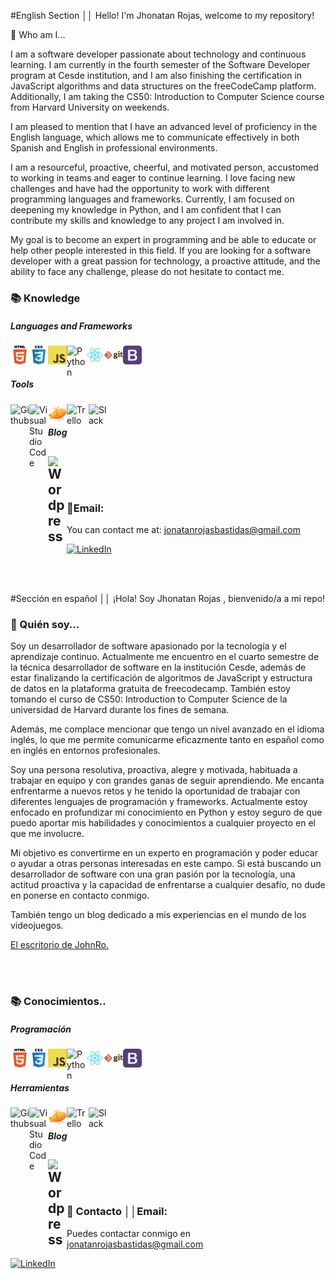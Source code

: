 <bold>#English Section ││ Hello! I'm Jhonatan Rojas, welcome to my repository!</bold>



🔭 Who am I...


I am a software developer passionate about technology and continuous learning. I am currently in the fourth semester of the Software Developer program at Cesde institution, and I am also finishing the certification in JavaScript algorithms and data structures on the freeCodeCamp platform. Additionally, I am taking the CS50: Introduction to Computer Science course from Harvard University on weekends.

I am pleased to mention that I have an advanced level of proficiency in the English language, which allows me to communicate effectively in both Spanish and English in professional environments.

I am a resourceful, proactive, cheerful, and motivated person, accustomed to working in teams and eager to continue learning. I love facing new challenges and have had the opportunity to work with different programming languages and frameworks. Currently, I am focused on deepening my knowledge in Python, and I am confident that I can contribute my skills and knowledge to any project I am involved in.

My goal is to become an expert in programming and be able to educate or help other people interested in this field. If you are looking for a software developer with a great passion for technology, a proactive attitude, and the ability to face any challenge, please do not hesitate to contact me.


### 📚 Knowledge

##### Languages and Frameworks

<img align="left" alt="HTML5" width="30px" src="https://raw.githubusercontent.com/github/explore/80688e429a7d4ef2fca1e82350fe8e3517d3494d/topics/html/html.png" />

<img align="left" alt="CSS3" width="30px" src="https://raw.githubusercontent.com/github/explore/80688e429a7d4ef2fca1e82350fe8e3517d3494d/topics/css/css.png" />

<img align="left" alt="JavaScript" width="30px" src="https://raw.githubusercontent.com/github/explore/80688e429a7d4ef2fca1e82350fe8e3517d3494d/topics/javascript/javascript.png" />

<img align="left" alt="Python" width="30px" src="https://user-images.githubusercontent.com/46386386/234727201-26079719-f899-4622-b090-b84c8c65ec79.png" />

<img align="left" alt="React" width="30px" src="https://raw.githubusercontent.com/github/explore/80688e429a7d4ef2fca1e82350fe8e3517d3494d/topics/react/react.png" />

<img align="left" alt="Git" width="30px" src="https://raw.githubusercontent.com/github/explore/80688e429a7d4ef2fca1e82350fe8e3517d3494d/topics/git/git.png" />

<img align="left" alt="Bootstrap" width="30px" src="https://raw.githubusercontent.com/github/explore/80688e429a7d4ef2fca1e82350fe8e3517d3494d/topics/bootstrap/bootstrap.png" />
<br>
<br>

##### Tools

<img align="left" alt="Github" width="30px" src="https://user-images.githubusercontent.com/46386386/234728640-38cc15c3-c4bf-42b3-bfc3-3604089b091f.png" />

<img align="left" alt="Visual Studio Code" width="30px" src="https://upload.wikimedia.org/wikipedia/commons/thumb/9/9a/Visual_Studio_Code_1.35_icon.svg/1024px-Visual_Studio_Code_1.35_icon.svg.png" />

<img align="left" alt="Zeplin" width="30px" src="https://raw.githubusercontent.com/github/explore/80688e429a7d4ef2fca1e82350fe8e3517d3494d/topics/zeplin/zeplin.png" />

<img align="left" alt="Trello" width="35px" src="https://img.icons8.com/color/452/trello.png" />

<img align="left" alt="Slack" width="30px" src="https://img.icons8.com/color/452/slack-new.png" /><br>

##### Blog

<a href="https://escritoriodejohnro.wordpress.com"><img align="left" alt="Wordpress" width="30px" src="https://pngimg.com/uploads/wordpress/small/wordpress_PNG69.png"/></a>
<br>
<br>
---

### 📧Email:

You can contact me at: jonatanrojasbastidas@gmail.com

<a href="https://www.linkedin.com/in/jhonatanrojasbastidas/" target="_blank"><img alt="LinkedIn" src="https://img.shields.io/badge/Linkedin-blue?logo=linkedin&logoColor=white"></a>


<br>
<br>


#Sección en español ││ ¡Hola! Soy Jhonatan Rojas , bienvenido/a a mi repo!


### 🔭 Quién soy...


Soy un desarrollador de software apasionado por la tecnología y el aprendizaje continuo. Actualmente me encuentro en el cuarto semestre de la técnica desarrollador de software en la institución Cesde, además de estar finalizando la certificación de algoritmos de JavaScript y estructura de datos en la plataforma gratuita de freecodecamp. También estoy tomando el curso de CS50: Introduction to Computer Science de la universidad de Harvard durante los fines de semana.

Además, me complace mencionar que tengo un nivel avanzado en el idioma inglés, lo que me permite comunicarme eficazmente tanto en español como en inglés en entornos profesionales.

Soy una persona resolutiva, proactiva, alegre y motivada, habituada a trabajar en equipo y con grandes ganas de seguir aprendiendo. Me encanta enfrentarme a nuevos retos y he tenido la oportunidad de trabajar con diferentes lenguajes de programación y frameworks. Actualmente estoy enfocado en profundizar mi conocimiento en Python y estoy seguro de que puedo aportar mis habilidades y conocimientos a cualquier proyecto en el que me involucre.

Mi objetivo es convertirme en un experto en programación y poder educar o ayudar a otras personas interesadas en este campo. Si está buscando un desarrollador de software con una gran pasión por la tecnología, una actitud proactiva y la capacidad de enfrentarse a cualquier desafío, no dude en ponerse en contacto conmigo.

También tengo un blog dedicado a mis experiencias en el mundo de los videojuegos. 

<a href="https://escritoriodejohnro.wordpress.com/" target="_blank">El escritorio de JohnRo.</a>

<br>
<br>

### 📚 Conocimientos..

##### Programación 

<img align="left" alt="HTML5" width="30px" src="https://raw.githubusercontent.com/github/explore/80688e429a7d4ef2fca1e82350fe8e3517d3494d/topics/html/html.png" />

<img align="left" alt="CSS3" width="30px" src="https://raw.githubusercontent.com/github/explore/80688e429a7d4ef2fca1e82350fe8e3517d3494d/topics/css/css.png" />

<img align="left" alt="JavaScript" width="30px" src="https://raw.githubusercontent.com/github/explore/80688e429a7d4ef2fca1e82350fe8e3517d3494d/topics/javascript/javascript.png" />

<img align="left" alt="Python" width="30px" src="https://user-images.githubusercontent.com/46386386/234727201-26079719-f899-4622-b090-b84c8c65ec79.png" />

<img align="left" alt="React" width="30px" src="https://raw.githubusercontent.com/github/explore/80688e429a7d4ef2fca1e82350fe8e3517d3494d/topics/react/react.png" />

<img align="left" alt="Git" width="30px" src="https://raw.githubusercontent.com/github/explore/80688e429a7d4ef2fca1e82350fe8e3517d3494d/topics/git/git.png" />

<img align="left" alt="Bootstrap" width="30px" src="https://raw.githubusercontent.com/github/explore/80688e429a7d4ef2fca1e82350fe8e3517d3494d/topics/bootstrap/bootstrap.png" />
<br>
<br>

##### Herramientas

<img align="left" alt="Github" width="30px" src="https://user-images.githubusercontent.com/46386386/234728640-38cc15c3-c4bf-42b3-bfc3-3604089b091f.png" />

<img align="left" alt="Visual Studio Code" width="30px" src="https://upload.wikimedia.org/wikipedia/commons/thumb/9/9a/Visual_Studio_Code_1.35_icon.svg/1024px-Visual_Studio_Code_1.35_icon.svg.png" />

<img align="left" alt="Zeplin" width="30px" src="https://raw.githubusercontent.com/github/explore/80688e429a7d4ef2fca1e82350fe8e3517d3494d/topics/zeplin/zeplin.png" />

<img align="left" alt="Trello" width="35px" src="https://img.icons8.com/color/452/trello.png" />

<img align="left" alt="Slack" width="30px" src="https://img.icons8.com/color/452/slack-new.png" /><br>

##### Blog

<a href="https://escritoriodejohnro.wordpress.com"><img align="left" alt="Wordpress" width="30px" src="https://pngimg.com/uploads/wordpress/small/wordpress_PNG69.png"/></a>
<br>
<br>
---

### 📧 Contacto ││Email:

Puedes contactar conmigo en jonatanrojasbastidas@gmail.com

<a href="https://www.linkedin.com/in/jhonatanrojasbastidas/" target="_blank"><img alt="LinkedIn" src="https://img.shields.io/badge/Linkedin-blue?logo=linkedin&logoColor=white"></a>



